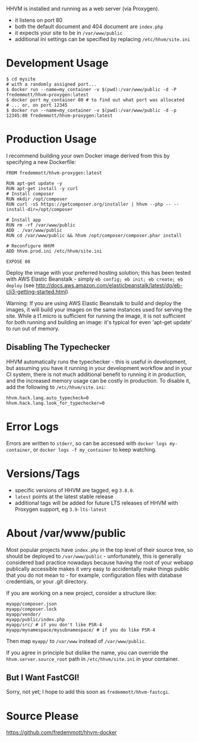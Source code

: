 HHVM is installed and running as a web server (via Proxygen).

 - it listens on port 80
 - both the default document and 404 document are `index.php`
 - it expects your site to be in `/var/www/public`
 - additional ini settings can be specified by replacing `/etc/hhvm/site.ini`

Development Usage
================

```
$ cd mysite
# with a randomly assigned port...
$ docker run --name=my_container -v $(pwd):/var/www/public -d -P fredemmott/hhvm-proxygen:latest
$ docker port my_container 80 # to find out what port was allocated
# ... or, on port 12345
$ docker run --name=my_container -v $(pwd):/var/www/public -d -p 12345:80 fredemmott/hhvm-proxygen:latest
```

Production Usage
==============

I recommend building your own Docker image derived from this by specifying a new Dockerfile:

```
FROM fredemmott/hhvm-proxygen:latest

RUN apt-get update -y
RUN apt-get install -y curl
# Install composer
RUN mkdir /opt/composer
RUN curl -sS https://getcomposer.org/installer | hhvm --php -- --install-dir=/opt/composer

# Install app
RUN rm -rf /var/www/public
ADD . /var/www/public
RUN cd /var/www/public && hhvm /opt/composer/composer.phar install

# Reconfigure HHVM
ADD hhvm.prod.ini /etc/hhvm/site.ini

EXPOSE 80
```

Deploy the image with your preferred hosting solution; this has been tested with AWS Elastic Beanstalk - simply `eb config; eb init; eb create; eb deploy` (see http://docs.aws.amazon.com/elasticbeanstalk/latest/dg/eb-cli3-getting-started.html)

Warning: If you are using AWS Elastic Beanstalk to build and deploy the images, it will build your images on the same instances used for serving the site. While a t1.micro is sufficient for running the image, it is not sufficient for both running and building an image: it's typical for even 'apt-get update' to run out of memory.

Disabling The Typechecker
-------------------------------

HHVM automatically runs the typechecker - this is useful in development, but assuming you have it running in your development workflow and in your CI system, there is not much additional benefit to running it in production, and the increased memory usage can be costly in production. To disable it, add the following to `/etc/hhvm/site.ini`:

```
hhvm.hack.lang.auto_typecheck=0
hhvm.hack.lang.look_for_typechecker=0
```

Error Logs
========

Errors are written to `stderr`, so can be accessed with `docker logs my-container`, or `docker logs -f my_container` to keep watching.

Versions/Tags
===========

- specific versions of HHVM are tagged, eg `3.8.0`.
- `latest` points at the latest stable release
- additional tags will be added for future LTS releases of HHVM with Proxygen support, eg `3.9-lts-latest`

About /var/www/public
==================

Most popular projects have `index.php` in the top level of their source tree, so should be deployed to `/var/www/public` - unfortunately, this is generally considered bad practice nowadays because having the root of your webapp publically accessible makes it very easy to
accidentally make things public that you do not mean to - for example, configuration files with database credentials, or your .git directory.

If you are working on a new project, consider a structure like:

```
myapp/composer.json
myapp/composer.lock
myapp/vendor/
myapp/public/index.php
myapp/src/ # if you don't like PSR-4
myapp/mynamespace/mysubnamespace/ # if you do like PSR-4
````

Then map `myapp/` to `/var/www` instead of `/var/www/public`.

If you agree in principle but dislike the name, you can override the `hhvm.server.source_root` path in `/etc/hhvm/site.ini` in your container.

But I Want FastCGI!
-----------------------

Sorry, not yet; I hope to add this soon as `fredemmott/hhvm-fastcgi`.

Source Please
============

https://github.com/fredemmott/hhvm-docker
